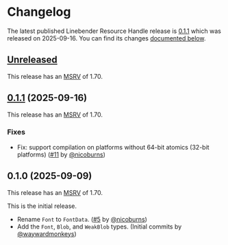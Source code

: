 <!-- Instructions

This changelog follows the patterns described here: <https://keepachangelog.com/en/>.

Subheadings to categorize changes are `added, changed, deprecated, removed, fixed, security`.

-->

# Changelog

The latest published Linebender Resource Handle release is [0.1.1](#011-2025-09-16) which was released on 2025-09-16.
You can find its changes [documented below](#011-2025-09-16).

## [Unreleased][]

This release has an [MSRV][] of 1.70.

## [0.1.1] (2025-09-16)

This release has an [MSRV][] of 1.70.

### Fixes

- Fix: support compilation on platforms without 64-bit atomics (32-bit platforms) ([#11][] by [@nicoburns][])

## 0.1.0 (2025-09-09)

This release has an [MSRV][] of 1.70.

This is the initial release.

- Rename `Font` to `FontData`. ([#5][] by [@nicoburns][])
- Add the `Font`, `Blob`, and `WeakBlob` types. (Initial commits by [@waywardmonkeys][])

[@nicoburns]: https://github.com/nicoburns
[@waywardmonkeys]: https://github.com/waywardmonkeys

[#5]: https://github.com/linebender/raw_resource_handle/pull/5
[#11]: https://github.com/linebender/raw_resource_handle/pull/11

[Unreleased]: https://github.com/linebender/anymore/compare/v0.1.1...HEAD
[0.1.1]: https://github.com/linebender/parley/compare/v0.1.0...v0.1.1

[MSRV]: README.md#minimum-supported-rust-version-msrv

